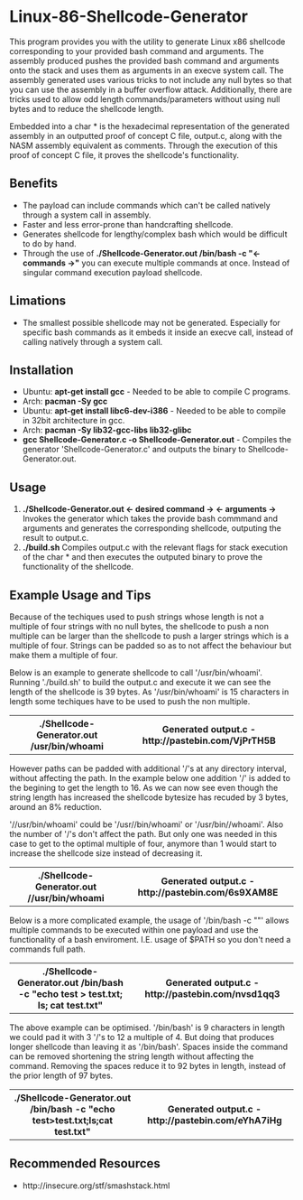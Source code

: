 # Linux-86-Shellcode-Generator

This program provides you with the utility to generate Linux x86 shellcode corresponding to your provided bash command and arguments. The assembly produced pushes the provided bash command and arguments onto the stack and uses them as arguments in an execve system call. The assembly generated uses various tricks to not include any null bytes so that you can use the assembly in a buffer overflow attack. Additionally, there are tricks used to allow odd length commands/parameters without using null bytes and to reduce the shellcode length.

Embedded into a char * is the hexadecimal representation of the generated assembly in an outputted proof of concept C file, output.c, along with the NASM assembly equivalent as comments. Through the execution of this proof of concept C file, it proves the shellcode's functionality.

## Benefits
<ul>
  <li>The payload can include commands which can't be called natively through a system call in assembly.</li>
  <li>Faster and less error-prone than handcrafting shellcode.</li>
  <li>Generates shellcode for lengthy/complex bash which would be difficult to do by hand.</li>
  <li>Through the use of <b>./Shellcode-Generator.out /bin/bash -c "<- commands ->"</b> you can execute multiple commands at once. Instead of singular command execution payload shellcode.</li>
</ul>

## Limations
<ul>
  <li>The smallest possible shellcode may not be generated. Especially for specific bash commands as it embeds it inside an execve call, instead of calling natively through a system call.</li>
</ul>

## Installation

<ul>
  <li>Ubuntu: <b>apt-get install gcc</b> - Needed to be able to compile C programs.</li>
  <li>Arch: <b>pacman -Sy gcc</b></li>
  <li>Ubuntu: <b>apt-get install libc6-dev-i386</b> - Needed to be able to compile in 32bit architecture in gcc.</li>
  <li>Arch: <b>pacman -Sy lib32-gcc-libs lib32-glibc</b></li>
  <li><b>gcc Shellcode-Generator.c -o Shellcode-Generator.out</b> - Compiles the generator 'Shellcode-Generator.c' and outputs the binary to Shellcode-Generator.out.</li>
</ul>

## Usage
<ol>
  <li><b>./Shellcode-Generator.out <- desired command -> <- arguments -></b> Invokes the generator which takes the provide bash commmand and arguments and generates the corresponding shellcode, outputing the result to output.c.</li>
  <li><b>./build.sh</b> Compiles output.c with the relevant flags for stack execution of the char * and then executes the outputed binary to prove the functionality of the shellcode.</li>  
</ol>

## Example Usage and Tips

Because of the techiques used to push strings whose length is not a multiple of four strings with no null bytes, the shellcode to push a non multiple can be larger than the shellcode to push a larger strings which is a multiple of four. Strings can be padded so as to not affect the behaviour but make them a multiple of four.

Below is an example to generate shellcode to call '/usr/bin/whoami'. Running './build.sh' to build the output.c and execute it we can see the length of the shellcode is 39 bytes. As '/usr/bin/whoami' is 15 characters in length some techiques have to be used to push the non multiple.
<table>
  <tr>
    <th>./Shellcode-Generator.out /usr/bin/whoami</th>
    <th>Generated output.c - http://pastebin.com/VjPrTH5B</th>
  </tr>
</table>

However paths can be padded with additional '/'s at any directory interval, without affecting the path. In the example below one addition '/' is added to the begining to get the length to 16. As we can now see even though the string length has increased the shellcode bytesize has recuded by 3 bytes, around an 8% reduction. 

'//usr/bin/whoami' could be '/usr//bin/whoami' or '/usr/bin//whoami'. Also the number of '/'s don't affect the path. But only one was needed in this case to get to the optimal multiple of four, anymore than 1 would start to increase the shellcode size instead of decreasing it.

<table>
  <tr>
    <th>./Shellcode-Generator.out //usr/bin/whoami</th>
    <th>Generated output.c - http://pastebin.com/6s9XAM8E</th>
  </tr>
</table>

Below is a more complicated example, the usage of '/bin/bash -c "<cmds>"' allows multiple commands to be executed within one payload and use the functionality of a bash enviroment. I.E. usage of $PATH so you don't need a commands full path. 

<table>
  <tr>
    <th>./Shellcode-Generator.out /bin/bash -c "echo test > test.txt; ls; cat test.txt"</th>
    <th>Generated output.c - http://pastebin.com/nvsd1qq3</th>
  </tr>
</table>

The above example can be optimised. '/bin/bash' is 9 characters in length we could pad it with 3 '/'s to 12 a multiple of 4. But doing that produces longer shellcode than leaving it as '/bin/bash'. Spaces inside the command can be removed shortening the string length without affecting the command. Removing the spaces reduce it to 92 bytes in length, instead of the prior length of 97 bytes.


<table>
  <tr>
    <th>./Shellcode-Generator.out /bin/bash -c "echo test>test.txt;ls;cat test.txt"</th>
    <th>Generated output.c - http://pastebin.com/eYhA7iHg</th>
  </tr>
</table>



## Recommended Resources
<ul>
  <li>http://insecure.org/stf/smashstack.html</li>
</ul>
